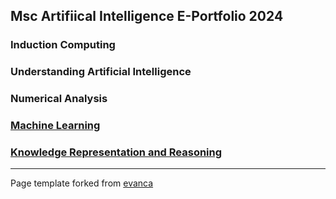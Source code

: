 ## Msc Artifiical Intelligence E-Portfolio 2024

### Induction Computing
### Understanding Artificial Intelligence
### Numerical Analysis
### [Machine Learning](https://yemigabriel.github.io/UniEssexMsc/machine_learning)
### [Knowledge Representation and Reasoning](https://yemigabriel.github.io/UniEssexMsc/knowledge_representation_reasoning)

---

Page template forked from [evanca](https://github.com/evanca/quick-portfolio)
